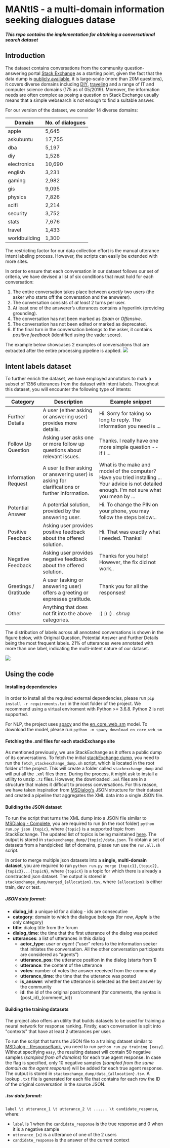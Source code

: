 # MANtIS - a multi-domain information seeking dialogues datase
##### This repo contains the implementation for obtaining a conversational search dataset

## Introduction
The dataset contains conversations from the  community  question-answering portal [Stack Exchange](https://stackexchange.com)
as a starting point, given the fact that the data  dump  is  [publicly  available](https://archive.org/details/stackexchange),
it  is  large-scale (more than 20M questions), it covers diverse domains including
[DIY](https://diy.stackexchange.com/), [traveling](https://travel.stackexchange.com) and a range of IT and computer science 
domains (175 as of 05/2019). Moreover, the information needs are often complex as posing a question on Stack Exchange
usually means that a simple websearch is not enough to find a suitable answer.

For our version of the dataset,  we  consider  14  diverse  domains:

| Domain        | No. of dialogues |
|---------------|------------------|
| apple 	    | 5,645 		   |
| askubuntu     | 17,755		   |
| dba 	        | 5,197 		   |
| diy 	        | 1,528 		   |
| electronics   | 10,690 		   |
| english       | 3,231 		   |
| gaming        | 2,982 		   |
| gis 		    | 9,095 		   |
| physics 	    | 7,826 		   |
| scifi 		| 2,214 		   |
| security 	    | 3,752 		   |
| stats 		| 7,676 		   |
| travel 		| 1,433 		   |
| worldbuilding | 1,300 		   |

The restricting factor for our data collection effort is the manual utterance intent labeling process. However, 
the scripts can easily be extended with more sites.

In order to ensure that each conversation in our dataset follows our set of criteria, we have devised a list of six
conditions that must hold for each conversation:
1. The entire conversation takes place between _exactly_ two users (the asker who starts off the conversation and the answerer).
2. The conversation consists of _at least_ 2 turns per user.
3. At least one of the answerer’s utterances contains a hyperlink (providing grounding).
4. The  conversation has not been marked as _Spam_ or _Offensive_.
5. The  conversation has not been  edited or marked as deprecated.
6. If the final turn in the conversation belongs to the asker, it contains _positive feedback_ (identified using the
[vader score](https://www.nltk.org/_modules/nltk/sentiment/vader.html)).

The example below showcases 2 examples of conversations that are extracted after the entire processing pipeline is applied.
<img src="img/MANtIS_DatasetExamples.png">

## Intent labels dataset
To further enrich the dataset, we have employed annotators to mark a subset of 1356 utterances from the dataset with intent labels. Throughout this dataset, you will encounter the following type of intents:

| Category	|	Description	|	Example snippet |
|-----------|---------------|-------------------|
| Further Details	|	A user (either asking or answering user) provides more details.	|	Hi. Sorry for taking so long to reply. The information you need is ...|
| Follow Up Question	|	Asking user asks one or more follow up questions about relevant issues.	|	Thanks. I really have one more simple question -- if I ...|
| Information Request	|	A user (either asking or answering user) is asking for clarifications or further information.	|	What is the make and model of the computer? Have you tried installing ... Your advice is not detailed enough. I'm not sure what you mean by ... |
| Potential Answer	|	A potential solution, provided by the answering user.	|	Hi. To change the PIN on your phone, you may follow the steps below:..|
| Positive Feedback	|	Asking user provides positive feedback about the offered solution.	|	Hi. That was exactly what I needed. Thanks!|
| Negative Feedback	|	Asking user provides negative feedback about the offered solution.	|	Thanks for you help! However, the fix did not work..|
| Greetings / Gratitude	|	A user (asking or answering user) offers a greeting or expresses gratitude.	|	Thank you for all the responses!|
| Other	|	Anything that does not fit into the above categories.	|	:) :) :) . *shrug*|

The distribution of labels across all annotated conversations is shown in the figure below, with Original Question, Potential Answer and Further Details being the most frequent labels. 21% of utterances were annotated with more than one label, indicating the multi-intent nature of our dataset.
<!--- ![intent distribution](img/barplot_intents.png) --->
<img src="img/barplot_intents.png">



## Using the code
#### Installing dependencies
In order to install all the required external dependencies, please run `pip install -r requirements.txt` in the root folder of the project. 
We recommend using a virtual enviroment with Python >= 3.6.8. Python 2 is not supported.

For NLP, the project uses [spacy](https://spacy.io/) and the [en_core_web_sm](https://spacy.io/usage/models)
model. To download the model, please run `python -m spacy download en_core_web_sm`

#### Fetching the .xml files for each stackExchange site
As mentioned previously, we use StackExchange as it offers a public dump of its conversations. To fetch the initial
[stackExchange dump](https://archive.org/details/stackexchange), you need to run the `fetch_stackexchange_dump.sh` script, which
is located in the root folder of the project. This will create a folder called `stackexchange_dump` and will put all the `.xml`
files there. During the process, it might ask to install a utility to unzip `.7z` files. 
However, the downloaded `.xml` files are in a structure that makes it difficult to process conversations. For this reason,
we have taken inspiration from [MSDialog's](https://ciir.cs.umass.edu/downloads/msdialog) JSON structure for their dataset and
created a pipeline that aggregates the XML data into a single JSON file.

#### Building the JSON dataset

To run the script that turns the XML dump into a JSON file similar to
[MSDialog - Complete](https://ciir.cs.umass.edu/downloads/msdialog/), you are required to run
(in the root folder) `python run.py json {topic}`, where `{topic}` is a supported
topic from StackExchange. The updated list of topics is being maintained
[here](https://github.com/alexanderblnf/conversational-search-dataset/wiki/Supported-Topics).
The output is stored in `stackexchange_dump/{topic}/data.json`. To obtain a set of datasets 
from a handpicked list of domains, please run use the `run.all.sh` script. 

In order to merge multiple json datasets into a **single, multi-domain dataset**, you are required
to run `python run.py merge {topic1},{topic2},{topic3}...{topicN}`, where `{topicX}` is a topic
for which there is already a constructed json dataset. The output is stored in 
`stackexchange_dump/merged_{allocation}.tsv`, where `{allocation}` is either train, dev or test.

##### JSON data format:

* __dialog_id__: a unique id for a dialog - ids are consecutive
* __category__: domain to which the dialogue belongs (for now, *Apple* is the only category)
* __title__: dialog title from the forum
* __dialog_time__: the time that the first utterance of the dialog was posted
* __utterances__: a list of utterances in this dialog
    * __actor_type__: *user* or *agent* (“user” refers to the information seeker that initiates the conversation. 
    All the other conversation participants are considered as “agents”)
    * __utterance_pos__: the utterance position in the dialog (starts from 1)
    * __utterance__: the content of the utterance
    * __votes__: number of votes the answer received from the community
    * __utterance_time__: the time that the utterance was posted
    * __is_answer__: whether the utterance is selected as the best answer by the community
    * __id__: the id of the original post/comment
     (for comments, the syntax is {post_id}_{comment_id})

#### Building the training datasets

The project also offers an utility that builds datasets to be used for training a neural network for response ranking. 
Firstly, each conversation is split into "contexts" that have at least 2 utterances per user. 

To run the script that turns the JSON file to a training dataset similar to 
[MSDialog - ResponseRank](https://ciir.cs.umass.edu/downloads/msdialog/), you need to run
`python run.py training [easy]`. Without specifying `easy`, the resulting dataset will contain
50 negative samples (*sampled from all domains*) for each true agent response. In case the flag is
specified, only 10 negative samples (*sampled from the same domain as the agent response*) will be
added for each true agent response. 
The output is stored in `stackexchange_dump/data_{allocation}.tsv`. A lookup `.txt` file is generated
for each file that contains for each row the ID of the original conversation in the source JSON.

##### .tsv data format:

`label \t utterance_1 \t utterance_2 \t ...... \t candidate_response`, where:
* `label` is 1 when the `candidate_response` is the true response and 0 when it is a negative sample
* `utterance_{x}` is a utterance of one of the 2 users
* `candidate_response` is the answer of the current context


